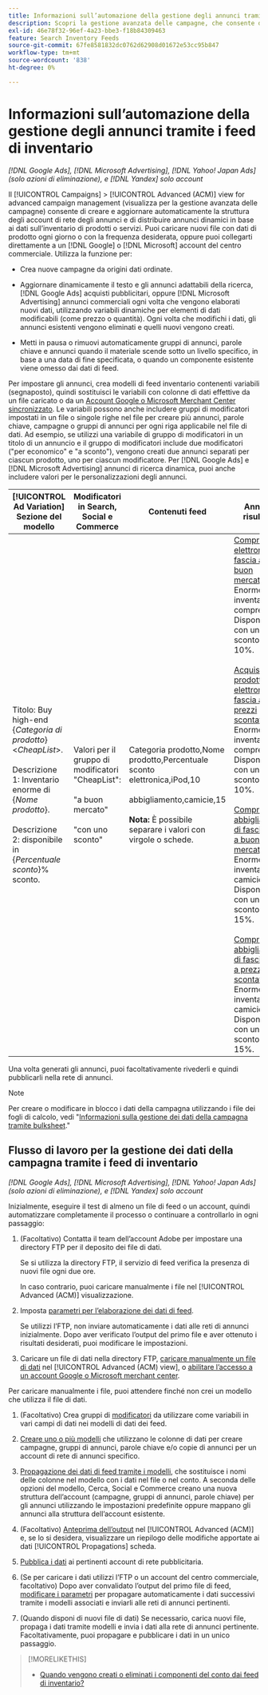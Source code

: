 ```yaml
---
title: Informazioni sull’automazione della gestione degli annunci tramite i feed di inventario
description: Scopri la gestione avanzata delle campagne, che consente di gestire automaticamente la struttura dell’account e di distribuire annunci dinamici in base ai dati sull’inventario di prodotti o servizi.
exl-id: 46e78f32-96ef-4a23-bbe3-f18b84309463
feature: Search Inventory Feeds
source-git-commit: 67fe8581832dc0762d62908d01672e53cc95b847
workflow-type: tm+mt
source-wordcount: '838'
ht-degree: 0%

---
```


# Informazioni sull’automazione della gestione degli annunci tramite i feed di inventario

*[!DNL Google Ads], [!DNL Microsoft Advertising], [!DNL Yahoo! Japan Ads] (solo azioni di eliminazione), e [!DNL Yandex] solo account*

Il [!UICONTROL Campaigns] > [!UICONTROL Advanced (ACM)] view for advanced campaign management (visualizza per la gestione avanzata delle campagne) consente di creare e aggiornare automaticamente la struttura degli account di rete degli annunci e di distribuire annunci dinamici in base ai dati sull’inventario di prodotti o servizi. Puoi caricare nuovi file con dati di prodotto ogni giorno o con la frequenza desiderata, oppure puoi collegarti direttamente a un [!DNL Google] o [!DNL Microsoft] account del centro commerciale. Utilizza la funzione per:

* Crea nuove campagne da origini dati ordinate.

* Aggiornare dinamicamente il testo e gli annunci adattabili della ricerca, [!DNL Google Ads] acquisti pubblicitari, oppure [!DNL Microsoft Advertising] annunci commerciali ogni volta che vengono elaborati nuovi dati, utilizzando variabili dinamiche per elementi di dati modificabili (come prezzo o quantità). Ogni volta che modifichi i dati, gli annunci esistenti vengono eliminati e quelli nuovi vengono creati.

* Metti in pausa o rimuovi automaticamente gruppi di annunci, parole chiave e annunci quando il materiale scende sotto un livello specifico, in base a una data di fine specificata, o quando un componente esistente viene omesso dai dati di feed.

Per impostare gli annunci, crea modelli di feed inventario contenenti variabili (segnaposto), quindi sostituisci le variabili con colonne di dati effettive da un file caricato o da un [Account Google o Microsoft Merchant Center sincronizzato](/help/search-social-commerce/campaign-management/accounts/merchant-account-manage.md). Le variabili possono anche includere gruppi di modificatori impostati in un file o singole righe nel file per creare più annunci, parole chiave, campagne o gruppi di annunci per ogni riga applicabile nel file di dati. Ad esempio, se utilizzi una variabile di gruppo di modificatori in un titolo di un annuncio e il gruppo di modificatori include due modificatori (&quot;per economico&quot; e &quot;a sconto&quot;), vengono creati due annunci separati per ciascun prodotto, uno per ciascun modificatore. Per [!DNL Google Ads] e [!DNL Microsoft Advertising] annunci di ricerca dinamica, puoi anche includere valori per le personalizzazioni degli annunci.

| [!UICONTROL Ad Variation] Sezione del modello | Modificatori in Search, Social e Commerce | Contenuti feed | Annunci risultanti |
|----|----|----|----|
| Titolo: Buy high-end \{<i>Categoria di prodotto</i>\} &lt;<i>CheapList</i>>.<br><br>Descrizione 1: Inventario enorme di \{<i>Nome prodotto</i>\}.<br><br>Descrizione 2: disponibile in \{<i>Percentuale sconto</i>\}% sconto. | Valori per il gruppo di modificatori &quot;CheapList&quot;:<br><br>&quot;a buon mercato&quot;<br><br>&quot;con uno sconto&quot; | Categoria prodotto,Nome prodotto,Percentuale sconto<br>elettronica,iPod,10<br><br>abbigliamento,camicie,15<br><br><b>Nota:</b> È possibile separare i valori con virgole o schede. | <u>Comprare elettronica di fascia alta a buon mercato.</u><br>Enorme inventario di compresse. Disponibile con uno sconto del 10%.<br><br><u>Acquista prodotti di elettronica di fascia alta a prezzi scontati.</u><br>Enorme inventario di compresse. Disponibile con uno sconto del 10%.<br><br><u>Comprare abbigliamento di fascia alta a buon mercato.</u><br>Enorme inventario di camicie. Disponibile con uno sconto del 15%.<br><br><u>Compra abbigliamento di fascia alta a prezzi scontati.</u><br>Enorme inventario di camicie. Disponibile con uno sconto del 15%. |

Una volta generati gli annunci, puoi facoltativamente rivederli e quindi pubblicarli nella rete di annunci.

>[!NOTE]
>Per creare o modificare in blocco i dati della campagna utilizzando i file dei fogli di calcolo, vedi &quot;[Informazioni sulla gestione dei dati della campagna tramite bulksheet](/help/search-social-commerce/campaign-management/bulksheets/bulksheet-about.md).&quot;

## Flusso di lavoro per la gestione dei dati della campagna tramite i feed di inventario

*[!DNL Google Ads], [!DNL Microsoft Advertising], [!DNL Yahoo! Japan Ads] (solo azioni di eliminazione), e [!DNL Yandex] solo account*

Inizialmente, eseguire il test di almeno un file di feed o un account, quindi automatizzare completamente il processo o continuare a controllarlo in ogni passaggio:

1. (Facoltativo) Contatta il team dell’account Adobe per impostare una directory FTP per il deposito dei file di dati.

   Se si utilizza la directory FTP, il servizio di feed verifica la presenza di nuovi file ogni due ore.

   In caso contrario, puoi caricare manualmente i file nel [!UICONTROL Advanced (ACM)] visualizzazione.

1. Imposta [parametri per l’elaborazione dei dati di feed](feed-settings-manage.md#feed-data-settings).

   Se utilizzi l’FTP, non inviare automaticamente i dati alle reti di annunci inizialmente. Dopo aver verificato l’output del primo file e aver ottenuto i risultati desiderati, puoi modificare le impostazioni.

1. Caricare un file di dati nella directory FTP, [caricare manualmente un file di dati](feed-files-manage.md) nel [!UICONTROL Advanced (ACM) view], o [abilitare l’accesso a un account Google o Microsoft merchant center](/help/search-social-commerce/campaign-management/accounts/merchant-account-manage.md).

Per caricare manualmente i file, puoi attendere finché non crei un modello che utilizza il file di dati.

1. (Facoltativo) Crea gruppi di [modificatori](modifiers-manage.md) da utilizzare come variabili in vari campi di dati nei modelli di dati dei feed.

1. [Creare uno o più modelli](ad-templates/ad-template-manage.md) che utilizzano le colonne di dati per creare campagne, gruppi di annunci, parole chiave e/o copie di annunci per un account di rete di annunci specifico.

1. [Propagazione dei dati di feed tramite i modelli](feed-data-propagate.md), che sostituisce i nomi delle colonne nel modello con i dati nel file o nel conto. A seconda delle opzioni del modello, Cerca, Social e Commerce creano una nuova struttura dell’account (campagne, gruppi di annunci, parole chiave) per gli annunci utilizzando le impostazioni predefinite oppure mappano gli annunci alla struttura dell’account esistente.

1. (Facoltativo) [Anteprima dell’output](propagated-data-view.md) nel [!UICONTROL Advanced (ACM)] e, se lo si desidera, visualizzare un riepilogo delle modifiche apportate ai dati [!UICONTROL Propagations] scheda.

1. [Pubblica i dati](propagated-data-post.md) ai pertinenti account di rete pubblicitaria.

1. (Se per caricare i dati utilizzi l’FTP o un account del centro commerciale, facoltativo) Dopo aver convalidato l’output del primo file di feed, [modificare i parametri](feed-settings-manage.md#feed-data-settings) per propagare automaticamente i dati successivi tramite i modelli associati e inviarli alle reti di annunci pertinenti.

1. (Quando disponi di nuovi file di dati) Se necessario, carica nuovi file, propaga i dati tramite modelli e invia i dati alla rete di annunci pertinente. Facoltativamente, puoi propagare e pubblicare i dati in un unico passaggio.

>[!MORELIKETHIS]
>
>* [Quando vengono creati o eliminati i componenti del conto dai feed di inventario?](when-are-components-created-deleted.md)
